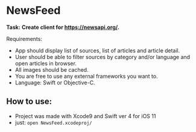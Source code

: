 # NewsFeed

**Task:**
**Create client for https://newsapi.org/.**

Requirements:
* App should display list of sources, list of articles and article detail.
* User should be able to filter sources by category and/or language and open articles in browser.
* All images should be cached.
* You are free to use any external frameworks you want to.
* Language: Swift or Objective-C.


## How to use:

* Project was made with Xcode9 and Swift ver 4 for iOS 11
* just: `open NewsFeed.xcodeproj/`
